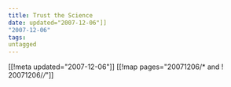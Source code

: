 ```yaml
---
title: Trust the Science
date: updated="2007-12-06"]]
"2007-12-06"
tags:
untagged
---
```

[[!meta updated="2007-12-06"]]
[[!map pages="20071206/* and ! 20071206/*/*"]]
